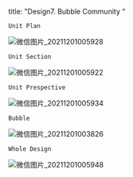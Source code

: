 title: "Design7. Bubble Community "

`Unit Plan`

![微信图片_20211201005928](https://user-images.githubusercontent.com/90487072/144093354-3be5cf2d-0e4f-4396-820f-965e2a188e8e.jpg)

`Unit Section`

![微信图片_20211201005922](https://user-images.githubusercontent.com/90487072/144093378-db58f220-ed17-449d-83c9-692019917db6.jpg)

`Unit Prespective`

![微信图片_20211201005934](https://user-images.githubusercontent.com/90487072/144093399-738ff8f0-e0d2-493e-95d7-9afceb315da0.jpg)

`Bubble`

![微信图片_20211201003826](https://user-images.githubusercontent.com/90487072/144093480-b16216ea-d8c7-4477-a555-19ad59d32d34.png)

`Whole Design`

![微信图片_20211201005948](https://user-images.githubusercontent.com/90487072/144093590-daf1b64b-3be8-46e3-bc40-92e7a1490af4.jpg)
